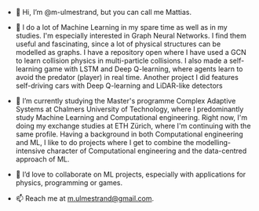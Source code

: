 - 👋 Hi, I’m @m-ulmestrand, but you can call me Mattias.
- 👀 I do a lot of Machine Learning in my spare time as well as in my studies. I'm especially interested in Graph Neural Networks. 
      I find them useful and fascinating, since a lot of physical structures can be modelled as graphs.
      I have a repository open where I have used a GCN to learn collision physics in multi-particle collisions.
      I also made a self-learning game with LSTM and Deep Q-learning, where agents learn to avoid the predator (player) in real time. 
      Another project I did features self-driving cars with Deep Q-learning and LiDAR-like detectors
      
- 🌱 I’m currently studying the Master's programme Complex Adaptive Systems at Chalmers University of Technology, 
      where I predominantly study Machine Learning and Computational engineering. 
      Right now, I'm doing my exchange studies at ETH Zürich, where I'm continuing with the same profile.
      Having a background in both Computational engineering and ML, I like to do projects where I get to combine the modelling-intensive character
      of Computational engineering and the data-centred approach of ML. 
- 💞️ I’d love to collaborate on ML projects, especially with applications for physics, programming or games.
- 📫 Reach me at m.ulmestrand@gmail.com. 

